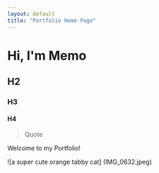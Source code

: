 ```yaml
---
layout: default
title: "Portfolio Home Page"
---
```


# Hi, I'm Memo
## H2
### H3
#### H4
> Quote



Welcome to my Portfolio!


![a super cute orange tabby cat] (IMG_0632.jpeg)
